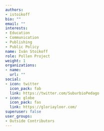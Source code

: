 ```yaml
---
authors:
- istoikoff
bio: ""
email: ""
interests:
- Education
- Communication
- Publishing
- Public Policy
name: Iván Stoikoff
role: Pollen Project
weight: 1
organizations:
- name: 
  url: ""
social:
- icon: twitter
  icon_pack: fab
  link: https://twitter.com/SuburbioPedago
- icon: globe
  icon_pack: fas
  link: https://gloriayloor.com/
superuser: false
user_groups:
- Outside Contributors
---
```

